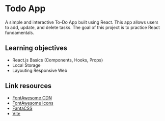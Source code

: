 # Todo App

A simple and interactive To-Do App built using React. This app allows users to add, update, and delete tasks. The goal of this project is to practice React fundamentals.

## Learning objectives
- React.js Basics (Components, Hooks, Props)
- Local Storage
- Layouting Responsive Web

## Link resources
- [FontAwesome CDN](https://cdnjs.com/libraries/font-awesome)
- [FontAwesome Icons](https://www.fontawesome.com)
- [FantaCSS](https://www.fantacss.smoljames.com)
- [Vite](https://v3.vitejs.dev/guide/)

